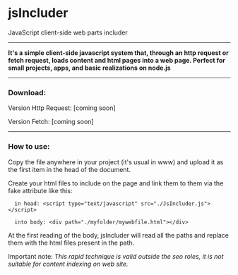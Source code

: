 # jsIncluder 
JavaScript client-side web parts includer

---

__It's a simple client-side javascript system that, through an http request or fetch request, loads content and html pages into a web page.
Perfect for small projects, apps, and basic realizations on node.js__

---

### Download:


Version Http Request: [coming soon]

Version Fetch:  [coming soon]

---

### How to use:


Copy the file anywhere in your project (it's usual in www) and upload it as the first item in the head of the document.


Create your html files to include on the page and link them to them via the fake attribute like this:


      in head: <script type="text/javascript" src="./JsIncluder.js"></script>

      into body: <div path="./myfolder/mywebfile.html"></div>


At the first reading of the body, jsIncluder will read all the paths and replace them with the html files present in the path.


Important note: _This rapid technique is valid outside the seo roles, it is not suitable for content indexing on web site._

